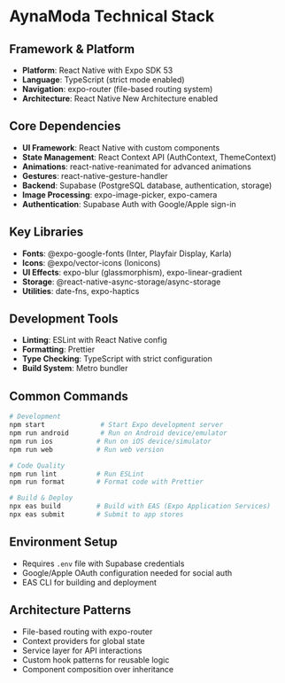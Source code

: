 # AynaModa Technical Stack

## Framework & Platform

- **Platform**: React Native with Expo SDK 53
- **Language**: TypeScript (strict mode enabled)
- **Navigation**: expo-router (file-based routing system)
- **Architecture**: React Native New Architecture enabled

## Core Dependencies

- **UI Framework**: React Native with custom components
- **State Management**: React Context API (AuthContext, ThemeContext)
- **Animations**: react-native-reanimated for advanced animations
- **Gestures**: react-native-gesture-handler
- **Backend**: Supabase (PostgreSQL database, authentication, storage)
- **Image Processing**: expo-image-picker, expo-camera
- **Authentication**: Supabase Auth with Google/Apple sign-in

## Key Libraries

- **Fonts**: @expo-google-fonts (Inter, Playfair Display, Karla)
- **Icons**: @expo/vector-icons (Ionicons)
- **UI Effects**: expo-blur (glassmorphism), expo-linear-gradient
- **Storage**: @react-native-async-storage/async-storage
- **Utilities**: date-fns, expo-haptics

## Development Tools

- **Linting**: ESLint with React Native config
- **Formatting**: Prettier
- **Type Checking**: TypeScript with strict configuration
- **Build System**: Metro bundler

## Common Commands

```bash
# Development
npm start              # Start Expo development server
npm run android        # Run on Android device/emulator
npm run ios           # Run on iOS device/simulator
npm run web           # Run web version

# Code Quality
npm run lint          # Run ESLint
npm run format        # Format code with Prettier

# Build & Deploy
npx eas build         # Build with EAS (Expo Application Services)
npx eas submit        # Submit to app stores
```

## Environment Setup

- Requires `.env` file with Supabase credentials
- Google/Apple OAuth configuration needed for social auth
- EAS CLI for building and deployment

## Architecture Patterns

- File-based routing with expo-router
- Context providers for global state
- Service layer for API interactions
- Custom hook patterns for reusable logic
- Component composition over inheritance
